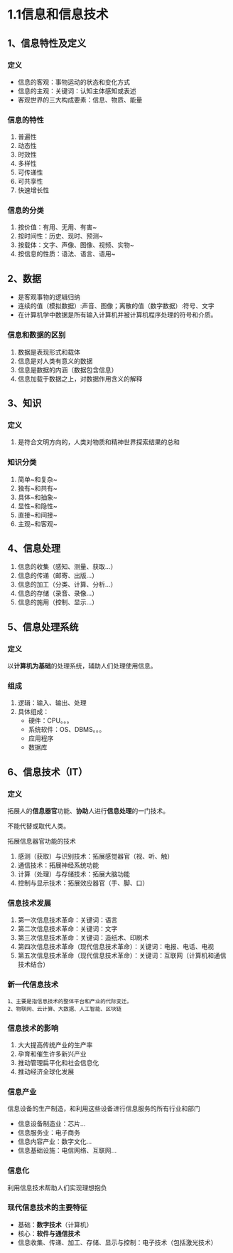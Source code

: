 # 1.1信息和信息技术

## 1、信息特性及定义

### 定义

- 信息的客观：事物运动的状态和变化方式
- 信息的主观：关键词：认知主体感知或表述
- 客观世界的三大构成要素：信息、物质、能量

### 信息的特性

1. 普遍性
2. 动态性
3. 时效性
4. 多样性
5. 可传递性
6. 可共享性
7. 快速增长性

### 信息的分类

1. 按价值：有用、无用、有害~
2. 按时间性：历史、现时、预测~
3. 按载体：文字、声像、图像、视频、实物~
4. 按信息的性质：语法、语言、语用~

## 2、数据

- 是客观事物的逻辑归纳
- 连续的值（模拟数据）:声音、图像；离散的值（数字数据）:符号、文字
- 在计算机学中数据是所有输入计算机并被计算机程序处理的符号和介质。

### 信息和数据的区别

1. 数据是表现形式和载体
2. 信息是对人类有意义的数据
3. 信息是数据的内涵（数据包含信息）
4. 信息加载于数据之上，对数据作用含义的解释

## 3、知识

### 定义

1. 是符合文明方向的，人类对物质和精神世界探索结果的总和

### 知识分类

1. 简单~和复杂~
2. 独有~和共有~
3. 具体~和抽象~
4. 显性~和隐性~
5. 直接~和间接~
6. 主观~和客观~

## 4、信息处理

1. 信息的收集（感知、测量、获取...）
2. 信息的传递（邮寄、出版...）
3. 信息的加工（分类、计算、分析...）
4. 信息的存储（录音、录像...）
5. 信息的施用（控制、显示...）

## 5、信息处理系统

### 定义

以**计算机为基础**的处理系统，辅助人们处理使用信息。

### 组成

1. 逻辑：输入、输出、处理
2. 具体组成：
   - 硬件：CPU。。。
   - 系统软件：OS、DBMS。。。
   - 应用程序
   - 数据库

## 6、信息技术（IT）

### 定义

拓展人的**信息器官**功能、**协助**人进行**信息处理**的一门技术。

不能代替或取代人类。

拓展信息器官功能的技术

1. 感测（获取）与识别技术：拓展感觉器官（视、听、触）
2. 通信技术：拓展神经系统功能
3. 计算（处理）与存储技术：拓展大脑功能
4. 控制与显示技术：拓展效应器官（手、脚、口）

### 信息技术发展

1. 第一次信息技术革命：关键词：语言
2. 第二次信息技术革命：关键词：文字
3. 第三次信息技术革命：关键词：造纸术、印刷术
4. 第四次信息技术革命（现代信息技术革命）：关键词：电报、电话、电视
5. 第五次信息技术革命（现代信息技术革命）：关键词：互联网（计算机和通信技术结合）

### 新一代信息技术

```
1、主要是指信息技术的整体平台和产业的代际变迁。
2、物联网、云计算、大数据、人工智能、区块链
```

### 信息技术的影响

1. 大大提高传统产业的生产率
2. 孕育和催生许多新兴产业
3. 推动管理扁平化和社会信息化
4. 推动经济全球化发展

### 信息产业

信息设备的生产制造，和利用这些设备进行信息服务的所有行业和部门

- 信息设备制造业：芯片...
- 信息服务业：电子商务
- 信息内容产业：数字文化...
- 信息基础设施：电信网络、互联网...

### 信息化

利用信息技术帮助人们实现理想抱负

### 现代信息技术的主要特征

- 基础：**数字技术**（计算机）
- 核心：**软件与通信技术**
- 信息收集、传递、加工、存储、显示与控制：电子技术（包括激光技术）